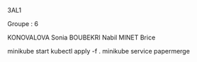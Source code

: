 3AL1

Groupe : 6

KONOVALOVA Sonia
BOUBEKRI Nabil
MINET Brice



minikube start
kubectl apply -f .
minikube service papermerge
